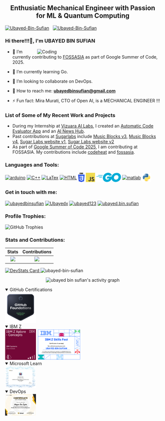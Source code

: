 <h2 align="center"> Enthusiatic Mechanical Engineer with Passion for ML & Quantum Computing</h2>

<p align="left">
<a href="https://github.com/Ubayed-Bin-Sufian" target="blank"> <img align="center" src="https://img.shields.io/github/followers/Ubayed-Bin-Sufian?label=Follow&style=social" alt="Ubayed-Bin-Sufian"/></a> &nbsp;
<a href="https://github.com/Ubayed-Bin-Sufian" target="blank" ><img align="center" src="https://komarev.com/ghpvc/?username=ubayed-bin-sufian&label=Profile%20views&color=0e75b6&style=flat" alt="Ubayed-Bin-Sufian"/></a>

### Hi there!!!👋, I'm UBAYED BIN SUFIAN

<img align="right" alt="Coding" width="400" src="https://www.popsci.com/wp-content/uploads/2022/09/06/giphy-1.gif">

- 🔭 I’m currently contributing to [FOSSASIA](https://github.com/fossasia) as part of Google Summer of Code, 2025.
  
- 🌱 I’m currently learning Go.
  
- 👯 I’m looking to collaborate on DevOps.
  
- 📧 How to reach me: **ubayedbinsufian@gmail.com** 
  
- ⚡ Fun fact: Mira Murati, CTO of Open AI, is a MECHANICAL ENGINEER !!!

<h3>List of Some of My Recent Work and Projects</h3>

- During my Internship at [Vizuara AI Labs](https://vizuara.ai/), I created an [Automatic Code Evaluator App](https://github.com/Ubayed-Bin-Sufian/Automatic-Code-Evaluator) and an [AI News Hub](https://github.com/Ubayed-Bin-Sufian/AI-News-Hub).
- Past contributions at [Sugarlabs](https://github.com/sugarlabs) include [Music Blocks v3](https://github.com/sugarlabs/musicblocks/issues?q=is%3Apr+author%3AUbayed-Bin-Sufian), [Music Blocks v4](https://github.com/sugarlabs/musicblocks-v4/issues?q=is%3Apr+author%3AUbayed-Bin-Sufian), [Sugar Labs website v1](https://github.com/sugarlabs/www/issues?q=is%3Apr+author%3AUbayed-Bin-Sufian), [Sugar Labs website v2](https://github.com/sugarlabs/www-v2/pulls?q=is%3Apr+is%3Aclosed+author%3Aubayed-bin-sufian+)
- As part of [Google Summer of Code 2025](https://summerofcode.withgoogle.com/programs/2025/projects/x6G18dFv), I am contributing at FOSSASIA. My contributions include [codeheat](https://github.com/fossasia/codeheat.org/issues?q=is%3Aissue%20state%3Aopen%20author%3AUbayed-Bin-Sufian) and [fossasia](https://github.com/fossasia/fossasia.org/issues?q=is%3Aissue%20state%3Aopen%20author%3AUbayed-Bin-Sufian).

<!--    LANGUAGE AND TOOLS    -->
</p>
<h3 align="left">Languages and Tools:</h3>
<p align="left"> 
<a href="https://www.arduino.cc/" target="blank" ><img align="center" src="https://cdn.worldvectorlogo.com/logos/arduino-1.svg" alt="arduino" width="30" height="30"/></a> 
<a href="https://www.cprogramming.com/" target="blank" ><img align="center" src="https://upload.wikimedia.org/wikipedia/commons/1/18/ISO_C%2B%2B_Logo.svg" alt="C++" width="30" height="30"/></a>
<a href="https://www.latex-project.org/" target="blank" ><img align="center" src="https://upload.wikimedia.org/wikipedia/commons/archive/6/68/20151211123902%21TeX_logo.svg" alt="LaTex" width="" height="30"/></a>
<a href="https://www.w3schools.com/html/" target="blank" ><img align="center" src="https://upload.wikimedia.org/wikipedia/commons/6/61/HTML5_logo_and_wordmark.svg" alt="HTML" width="30" height="30"/></a>
<a href="https://www.w3schools.com/css/" target="blank" ><img align="center" src="https://github.com/Ubayed-Bin-Sufian/Ubayed-Bin-Sufian/blob/main/assets/Logos/CSS3_logo_and_wordmark.svg" alt="CSS" height="30"/></a>
<a href="https://developer.mozilla.org/en-US/docs/Web/JavaScript" target="blank" ><img align="center" src="https://github.com/Ubayed-Bin-Sufian/Ubayed-Bin-Sufian/blob/main/assets/Logos/JavaScript-logo.png" alt="JavaScript" height="30"/></a>
<a href="https://go.dev/" target="blank" ><img align="center" src="https://github.com/Ubayed-Bin-Sufian/Ubayed-Bin-Sufian/blob/main/assets/Logos/Go_Logo_Blue.svg" alt="CSS" height="30"/></a>
<a href="https://www.mathworks.com/" target="blank" ><img align="center" src="https://upload.wikimedia.org/wikipedia/commons/2/21/Matlab_Logo.png" alt="matlab" width="30" height="30"/></a>
<a href="https://www.python.org" target="blank" ><img align="center" src="https://raw.githubusercontent.com/devicons/devicon/master/icons/python/python-original.svg" alt="python" width="30" height="30"/></a>

<!--    CONTACT    -->
</p>
<h3 align="left">Get in touch with me:</h3>
<p align="left">
<a href="https://linkedin.com/in/ubayedbinsufian" target="blank"><img align="center" src="https://raw.githubusercontent.com/rahuldkjain/github-profile-readme-generator/master/src/images/icons/Social/linked-in-alt.svg" alt="ubayedbinsufian" height="30" width="40" /></a>
<a href="https://twitter.com/Ubayedx" target="blank"><img align="center" src="https://raw.githubusercontent.com/rahuldkjain/github-profile-readme-generator/master/src/images/icons/Social/twitter.svg" alt="Ubayedx" height="30" width="40" /></a>
<a href="https://instagram.com/ubayed123/" target="blank"><img align="center" src="https://upload.wikimedia.org/wikipedia/commons/9/95/Instagram_logo_2022.svg" alt="ubayed123" height="30" width="40" /></a>
<a href="https://public.tableau.com/app/profile/ubayed.bin.sufian/vizzes" target="blank"><img align="center" src="https://upload.wikimedia.org/wikipedia/en/0/06/Tableau_logo.svg" alt="ubayed.bin.sufian" height="30" width="" /></a>  

<!--    PROFILE TROPHIES    -->
<h3 align="left">Profile Trophies:</h3>

<!--Profile trophies are taken from https://github.com/ryo-ma/github-profile-trophy-->
<p align="left">
<img src="https://github-profile-trophy.vercel.app/?username=Ubayed-Bin-Sufian&theme=light" alt="GitHub Trophies" alt="ubayed bin sufian's activity graph" target="_blank"></img>
</p>

<!--    STATS AND CONTRIBUTIONS    -->
<h3 align="left">Stats and Contributions:</h3>

Stats             |  Contributions
:-------------------------:|:-------------------------:
![](https://github-readme-stats.vercel.app/api?username=ubayed-bin-sufian&show_icons=true&locale=en) | ![](https://github-readme-streak-stats.herokuapp.com/?user=ubayed-bin-sufian&)

<!--    MOST USED LANGUAGES + CNCF DevStats    -->
<p align="left">
  <a href="https://github.com/tico88612/devstats-card">
    <img src="https://devstats.me/?username=ubayed-bin-sufian" alt="DevStats Card" height="165" />
  </a>
  <img src="https://github-readme-stats.vercel.app/api/top-langs?username=ubayed-bin-sufian&show_icons=true&locale=en&layout=compact" alt="ubayed-bin-sufian" />
</p>

<!--    ACTIVITY GRAPH    -->
<p align="center">
<img src="https://github-readme-activity-graph.vercel.app/graph/?username=Ubayed-Bin-Sufian&title_color=005B96&bg_color=E6F7FF&color=3399CC&line=66C2FF&point=0099FF&hide_border=true&custom_title=Activity%20Graph" alt="ubayed bin sufian's activity graph" target="_blank"></img>
</p>

<details open>
<summary>GitHub Certifications</summary>
<a target="_blank" href="https://www.credly.com/badges/da42e169-3eef-4b79-b8e0-c97cb2810473"><img src="https://github.com/Ubayed-Bin-Sufian/Ubayed-Bin-Sufian/blob/main/assets/GitHub/github-foundations.png" width="100"></a>
</details>

<details open>
<summary>IBM Z</summary>
<a target="_blank" href="https://www.credly.com/badges/b13f4d71-f087-4a1d-b418-5b2820a2328d"><img src="https://github.com/Ubayed-Bin-Sufian/Ubayed-Bin-Sufian/blob/main/assets/IBM%20Z/002-IBM-Z-Xplore-Concepts.png" width="100"></a>
<a target="_blank" href="https://raw.githubusercontent.com/Ubayed-Bin-Sufian/Ubayed-Bin-Sufian/refs/heads/main/assets/IBM%20Z/004-Z-Skills-Fest-Certificate-2025.png"><img src="https://github.com/Ubayed-Bin-Sufian/Ubayed-Bin-Sufian/blob/main/assets/IBM%20Z/004-Z-Skills-Fest-Certificate-2025.png" height="100"></a>
</details>

<details open>
<summary>Microsoft Learn</summary>
<a target="_blank" href="https://learn.microsoft.com/api/achievements/share/en-us/UbayedBinSufian-0646/9YN34E4U?sharingId=4D7E6D7C30A531B9"><img src="https://github.com/Ubayed-Bin-Sufian/Ubayed-Bin-Sufian/blob/main/assets/Microsoft%20Learn/002-AI-Skills-Fest-Challenge-April-2025.png" width="100"></a>
</details>

<details open>
<summary>DevOps</summary>
<a target="_blank" href="https://ostad.app/share/certificate/c29954-null"><img src="https://github.com/Ubayed-Bin-Sufian/Ubayed-Bin-Sufian/blob/main/assets/DevOps/001-Ubayed-Bin-Sufian-DevOps-Ostad.png" width="100"></a>
</details>

<!--
**Ubayed-Bin-Sufian/Ubayed-Bin-Sufian** is a ✨ _special_ ✨ repository because its `README.md` (this file) appears on your GitHub profile.

Here are some ideas to get you started:
- 🔭 I’m currently working on ...
- 🌱 I’m currently learning ...
- 👯 I’m looking to collaborate on ...
- 🤔 I’m looking for help with ...
- 💬 Ask me about ...
- 📫 How to reach me: ...
- 😄 Pronouns: ...
- ⚡ Fun fact: ...
-->
